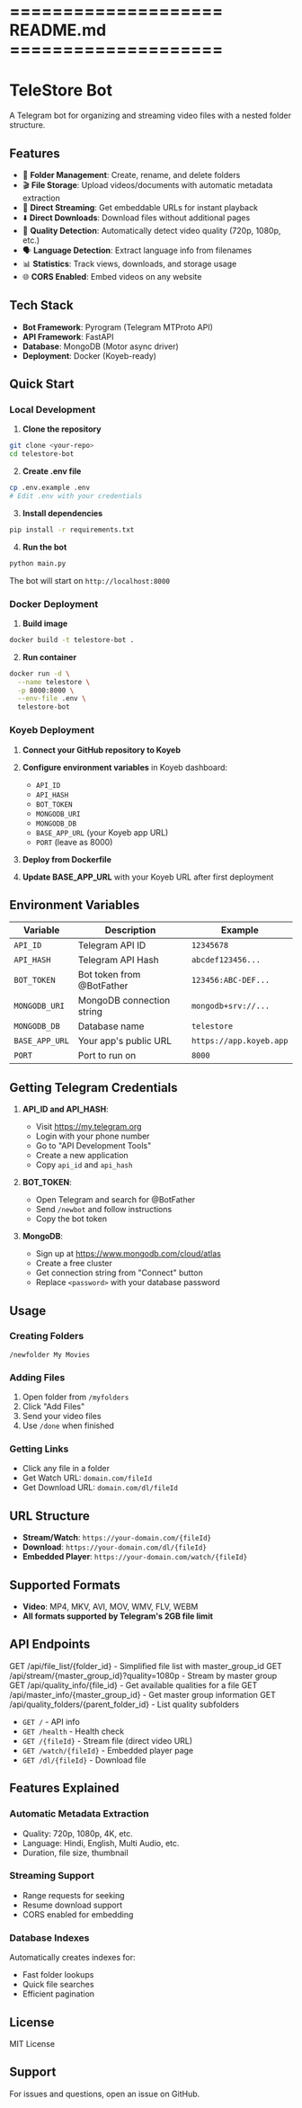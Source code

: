 # ==================== README.md ====================
# TeleStore Bot

A Telegram bot for organizing and streaming video files with a nested folder structure.

## Features

- 📁 **Folder Management**: Create, rename, and delete folders
- 🎬 **File Storage**: Upload videos/documents with automatic metadata extraction
- 🔗 **Direct Streaming**: Get embeddable URLs for instant playback
- ⬇️ **Direct Downloads**: Download files without additional pages
- 🎥 **Quality Detection**: Automatically detect video quality (720p, 1080p, etc.)
- 🗣️ **Language Detection**: Extract language info from filenames
- 📊 **Statistics**: Track views, downloads, and storage usage
- 🌐 **CORS Enabled**: Embed videos on any website

## Tech Stack

- **Bot Framework**: Pyrogram (Telegram MTProto API)
- **API Framework**: FastAPI
- **Database**: MongoDB (Motor async driver)
- **Deployment**: Docker (Koyeb-ready)

## Quick Start

### Local Development

1. **Clone the repository**
```bash
git clone <your-repo>
cd telestore-bot
```

2. **Create .env file**
```bash
cp .env.example .env
# Edit .env with your credentials
```

3. **Install dependencies**
```bash
pip install -r requirements.txt
```

4. **Run the bot**
```bash
python main.py
```

The bot will start on `http://localhost:8000`

### Docker Deployment

1. **Build image**
```bash
docker build -t telestore-bot .
```

2. **Run container**
```bash
docker run -d \
  --name telestore \
  -p 8000:8000 \
  --env-file .env \
  telestore-bot
```

### Koyeb Deployment

1. **Connect your GitHub repository to Koyeb**

2. **Configure environment variables** in Koyeb dashboard:
   - `API_ID`
   - `API_HASH`
   - `BOT_TOKEN`
   - `MONGODB_URI`
   - `MONGODB_DB`
   - `BASE_APP_URL` (your Koyeb app URL)
   - `PORT` (leave as 8000)

3. **Deploy from Dockerfile**

4. **Update BASE_APP_URL** with your Koyeb URL after first deployment

## Environment Variables

| Variable | Description | Example |
|----------|-------------|---------|
| `API_ID` | Telegram API ID | `12345678` |
| `API_HASH` | Telegram API Hash | `abcdef123456...` |
| `BOT_TOKEN` | Bot token from @BotFather | `123456:ABC-DEF...` |
| `MONGODB_URI` | MongoDB connection string | `mongodb+srv://...` |
| `MONGODB_DB` | Database name | `telestore` |
| `BASE_APP_URL` | Your app's public URL | `https://app.koyeb.app` |
| `PORT` | Port to run on | `8000` |

## Getting Telegram Credentials

1. **API_ID and API_HASH**:
   - Visit https://my.telegram.org
   - Login with your phone number
   - Go to "API Development Tools"
   - Create a new application
   - Copy `api_id` and `api_hash`

2. **BOT_TOKEN**:
   - Open Telegram and search for @BotFather
   - Send `/newbot` and follow instructions
   - Copy the bot token

3. **MongoDB**:
   - Sign up at https://www.mongodb.com/cloud/atlas
   - Create a free cluster
   - Get connection string from "Connect" button
   - Replace `<password>` with your database password

## Usage

### Creating Folders
```
/newfolder My Movies
```

### Adding Files
1. Open folder from `/myfolders`
2. Click "Add Files"
3. Send your video files
4. Use `/done` when finished

### Getting Links
- Click any file in a folder
- Get Watch URL: `domain.com/fileId`
- Get Download URL: `domain.com/dl/fileId`

## URL Structure

- **Stream/Watch**: `https://your-domain.com/{fileId}`
- **Download**: `https://your-domain.com/dl/{fileId}`
- **Embedded Player**: `https://your-domain.com/watch/{fileId}`

## Supported Formats

- **Video**: MP4, MKV, AVI, MOV, WMV, FLV, WEBM
- **All formats supported by Telegram's 2GB file limit**

## API Endpoints

GET /api/file_list/{folder_id} - Simplified file list with master_group_id
GET /api/stream/{master_group_id}?quality=1080p - Stream by master group
GET /api/quality_info/{file_id} - Get available qualities for a file
GET /api/master_info/{master_group_id} - Get master group information
GET /api/quality_folders/{parent_folder_id} - List quality subfolders
- `GET /` - API info
- `GET /health` - Health check
- `GET /{fileId}` - Stream file (direct video URL)
- `GET /watch/{fileId}` - Embedded player page
- `GET /dl/{fileId}` - Download file

## Features Explained

### Automatic Metadata Extraction
- Quality: 720p, 1080p, 4K, etc.
- Language: Hindi, English, Multi Audio, etc.
- Duration, file size, thumbnail

### Streaming Support
- Range requests for seeking
- Resume download support
- CORS enabled for embedding

### Database Indexes
Automatically creates indexes for:
- Fast folder lookups
- Quick file searches
- Efficient pagination

## License

MIT License

## Support

For issues and questions, open an issue on GitHub.
